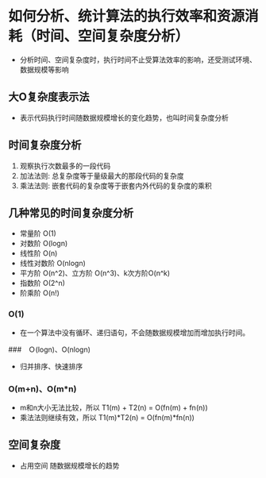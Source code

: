 # 如何分析、统计算法的执行效率和资源消耗（时间、空间复杂度分析）

* 分析时间、空间复杂度时，执行时间不止受算法效率的影响，还受测试环境、数据规模等影响

## 大O复杂度表示法

* 表示代码执行时间随数据规模增长的变化趋势，也叫时间复杂度分析

## 时间复杂度分析

 1. 观察执行次数最多的一段代码
 2. 加法法则: 总复杂度等于量级最大的那段代码的复杂度
 3. 乘法法则: 嵌套代码的复杂度等于嵌套内外代码的复杂度的乘积

## 几种常见的时间复杂度分析

* 常量阶 O(1)
* 对数阶 O(logn)
* 线性阶 O(n)
* 线性对数阶 O(nlogn)
* 平方阶 O(n^2)、立方阶 O(n^3)、k次方阶O(n^k)
* 指数阶 O(2^n)
* 阶乘阶 O(n!)

### O(1)

* 在一个算法中没有循环、递归语句，不会随数据规模增加而增加执行时间。

###　Ｏ(logn)、O(nlogn)

* 归并排序、快速排序

### O(m+n)、O(m*n)

* m和n大小无法比较，所以 T1(m) + T2(n) = O(fn(m) + fn(n))
* 乘法法则继续有效，所以 T1(m)*T2(n) = O(fn(m)*fn(n))

## 空间复杂度

* 占用空间 随数据规模增长的趋势